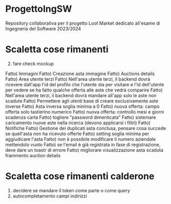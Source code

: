 # ProgettoIngSW
Repository collaborativa per il progetto Loot Market dedicato all'esame di Ingegneria del Software 2023/2024

# Scaletta cose rimanenti
2. fare check mockup

Fatto) Immagini
Fatto) Creazione asta immagine
Fatto) Auctions details
Fatto) Area utente terzi
Fatto) Nell'area utente terzi, il backend dovrà ricevere dall'app l'id del profilo che l'utente sta per visitare e l'id dell'utente per vedere se ha fatto qualche offerta alle aste che vedrà comparire
Fatto) Nell'area utente terzi, il backend dovrà mandare all'app solo le aste non scadute
Fatto) Permettere agli utenti base di creare esclusivamente aste inverse
Fatto) Asta inversa soglia minima a 0
Fatto) nuova offerta: campo offerta solo tastierino numerico
Fatto) nuova offerta: controllo mesi e giorni scadenza carta
Fatto) togliere "password dimenticata"
Fatto) sistemare caricamento nuove aste nella ricerca (devono applicarsi i filtri)
Fatto) Notifiche
Fatto) Gestione dei duplicati asta conclusa, pensare cosa succede se quell'asta non ha ricevuto offerte
Fatto) setting soglia minima per aggiudicare l'asta
Fatto) non è possibile modificare il numero aziendale mettendolo vuoto
Fatto) se l'email è già registrata in fase di registrazione, deve dare un toastr di errore
Fatto) migliorare visualizzazione asta scaduta frammento auction details

# Scaletta cose rimanenti calderone
1. decidere se mandare il token come parte o come query
2. autocompletamento campi indirizzi


